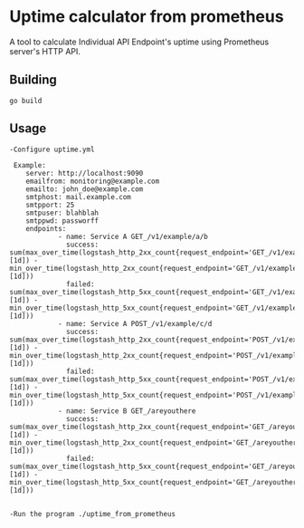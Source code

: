 # Uptime calculator from prometheus

A tool to calculate Individual API Endpoint's uptime using Prometheus server's HTTP API.

## Building

    go build

## Usage

    -Configure uptime.yml
     
     Example:
        server: http://localhost:9090
        emailfrom: monitoring@example.com
        emailto: john_doe@example.com
        smtphost: mail.example.com
        smtpport: 25
        smtpuser: blahblah
        smtppwd: passworff
        endpoints:
                - name: Service A GET_/v1/example/a/b
                  success: sum(max_over_time(logstash_http_2xx_count{request_endpoint='GET_/v1/example/a/b'}[1d]) - min_over_time(logstash_http_2xx_count{request_endpoint='GET_/v1/example/a/b'}[1d]))
                  failed: sum(max_over_time(logstash_http_5xx_count{request_endpoint='GET_/v1/example/a/b'}[1d]) - min_over_time(logstash_http_5xx_count{request_endpoint='GET_/v1/example/a/b'}[1d]))
                - name: Service A POST_/v1/example/c/d
                  success: sum(max_over_time(logstash_http_2xx_count{request_endpoint='POST_/v1/example/c/d'}[1d]) - min_over_time(logstash_http_2xx_count{request_endpoint='POST_/v1/example/c/d'}[1d]))
                  failed: sum(max_over_time(logstash_http_5xx_count{request_endpoint='POST_/v1/example/c/d'}[1d]) - min_over_time(logstash_http_5xx_count{request_endpoint='POST_/v1/example/c/d'}[1d]))
                - name: Service B GET_/areyouthere
                  success: sum(max_over_time(logstash_http_2xx_count{request_endpoint='GET_/areyouthere'}[1d]) - min_over_time(logstash_http_2xx_count{request_endpoint='GET_/areyouthere'}[1d]))
                  failed: sum(max_over_time(logstash_http_5xx_count{request_endpoint='GET_/areyouthere'}[1d]) - min_over_time(logstash_http_5xx_count{request_endpoint='GET_/areyouthere'}[1d]))

    
    -Run the program ./uptime_from_prometheus

